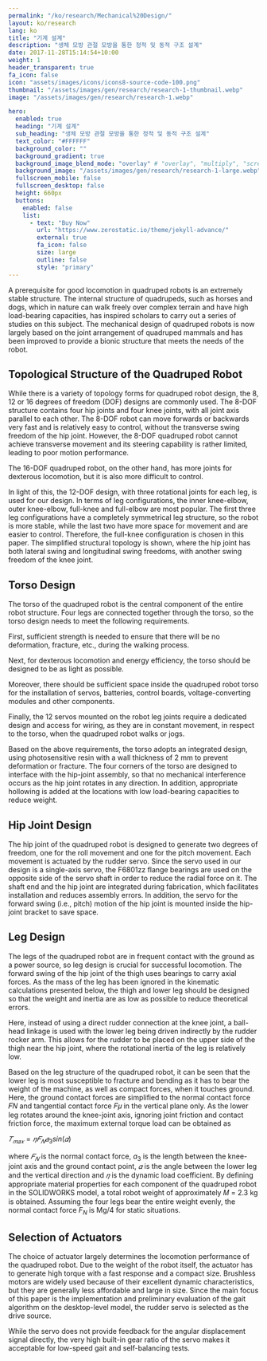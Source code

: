 ```yaml
---
permalink: "/ko/research/Mechanical%20Design/"
layout: ko/research
lang: ko
title: "기계 설계"
description: "생체 모방 관절 모방을 통한 정적 및 동적 구조 설계"
date: 2017-11-28T15:14:54+10:00
weight: 1
header_transparent: true
fa_icon: false
icon: "assets/images/icons/icons8-source-code-100.png"
thumbnail: "/assets/images/gen/research/research-1-thumbnail.webp"
image: "/assets/images/gen/research/research-1.webp"

hero:
  enabled: true
  heading: "기계 설계"
  sub_heading: "생체 모방 관절 모방을 통한 정적 및 동적 구조 설계"
  text_color: "#FFFFFF"
  background_color: ""
  background_gradient: true
  background_image_blend_mode: "overlay" # "overlay", "multiply", "screen"
  background_image: "/assets/images/gen/research/research-1-large.webp"
  fullscreen_mobile: false
  fullscreen_desktop: false
  height: 660px
  buttons:
    enabled: false
    list:
      - text: "Buy Now"
        url: "https://www.zerostatic.io/theme/jekyll-advance/"
        external: true
        fa_icon: false
        size: large
        outline: false
        style: "primary"
---
```


A prerequisite for good locomotion in quadruped robots is an extremely stable structure.
The internal structure of quadrupeds, such as horses and dogs, which in nature can walk freely over complex terrain and have high load-bearing capacities, has inspired scholars to carry out a series of studies on this subject.
The mechanical design of quadruped robots is now largely based on the joint arrangement of quadruped mammals and has been improved to provide a bionic structure that meets the needs of the robot.

## Topological Structure of the Quadruped Robot

While there is a variety of topology forms for quadruped robot design, the 8, 12 or 16 degrees of freedom (DOF) designs are commonly used.
The 8-DOF structure contains four hip joints and four knee joints, with all joint axis parallel to each other.
The 8-DOF robot can move forwards or backwards very fast and is relatively easy to control, without the transverse swing freedom of the hip joint. 
However, the 8-DOF quadruped robot cannot achieve transverse movement and its steering capability is rather limited, leading to poor motion performance.

The 16-DOF quadruped robot, on the other hand, has more joints for dexterous locomotion, but it is also more difficult to control.

In light of this, the 12-DOF design, with three rotational joints for each leg, is used for our design.
In terms of leg configurations, the inner knee-elbow, outer knee-elbow, full-knee and full-elbow are most popular.
The first three leg configurations have a completely symmetrical leg structure, so the robot is more stable, while the last two have more space for movement and are easier to control. 
Therefore, the full-knee configuration is chosen in this paper. The simplified structural topology is shown, where the hip joint has both lateral swing and longitudinal swing freedoms, with another swing freedom of the knee joint.

## Torso Design
The torso of the quadruped robot is the central component of the entire robot structure. 
Four legs are connected together through the torso, so the torso design needs to meet the following requirements. 

First, sufficient strength is needed to ensure that there will be no deformation, fracture, etc., during the walking process.

Next, for dexterous locomotion and energy efficiency, the torso should be designed to be as light as possible.

Moreover, there should be sufficient space inside the quadruped robot torso for the installation of servos, batteries, control boards, voltage-converting modules and other components.

Finally, the 12 servos mounted on the robot leg joints require a dedicated design and access for wiring, as they are in constant movement, in respect to the torso, when the quadruped robot walks or jogs.

Based on the above requirements, the torso adopts an integrated design, using photosensitive resin with a wall thickness of 2 mm to prevent deformation or fracture.
The four corners of the torso are designed to interface with the hip-joint assembly, so that no mechanical interference occurs as the hip joint rotates in any direction.
In addition, appropriate hollowing is added at the locations with low load-bearing capacities to reduce weight.

## Hip Joint Design
The hip joint of the quadruped robot is designed to generate two degrees of freedom, one for the roll movement and one for the pitch movement.
Each movement is actuated by the rudder servo. Since the servo used in our design is a single-axis servo, the F6801zz flange bearings are used on the opposite side of the servo shaft in order to reduce the radial force on it.
The shaft end and the hip joint are integrated during fabrication, which facilitates installation and reduces assembly errors. 
In addition, the servo for the forward swing (i.e., pitch) motion of the hip joint is mounted inside the hip-joint bracket to save space.

## Leg Design
The legs of the quadruped robot are in frequent contact with the ground as a power source, so leg design is crucial for successful locomotion.
The forward swing of the hip joint of the thigh uses bearings to carry axial forces.
As the mass of the leg has been ignored in the kinematic calculations presented below, the thigh and lower leg should be designed so that the weight and inertia are as low as possible to reduce theoretical errors.

Here, instead of using a direct rudder connection at the knee joint, a ball-head linkage is used with the lower leg being driven indirectly by the rudder rocker arm.
This allows for the rudder to be placed on the upper side of the thigh near the hip joint, where the rotational inertia of the leg is relatively low.

Based on the leg structure of the quadruped robot, it can be seen that the lower leg is most susceptible to fracture and bending as it has to bear the weight of the machine, as well as compact forces, when it touches ground.
Here, the ground contact forces are simplified to the normal contact force 𝐹𝑁 and tangential contact force 𝐹𝜇 in the vertical plane only. 
As the lower leg rotates around the knee-joint axis, ignoring joint friction and contact friction force, the maximum external torque load can be obtained as

$𝑇_{𝑚𝑎𝑥}=𝜂𝐹_{𝑁}𝑎_{3}sin(𝛼)$

where $𝐹_𝑁$ is the normal contact force, $a_3$ is the length between the knee-joint axis and the ground contact point, $𝛼$ is the angle between the lower leg and the vertical direction and $𝜂$ is the dynamic load coefficient. 
By defining appropriate material properties for each component of the quadruped robot in the SOLIDWORKS model, a total robot weight of approximately 𝑀 = 2.3 kg is obtained. 
Assuming the four legs bear the entire weight evenly, the normal contact force $F_N$ is Mg/4 for static situations.

## Selection of Actuators
The choice of actuator largely determines the locomotion performance of the quadruped robot. 
Due to the weight of the robot itself, the actuator has to generate high torque with a fast response and a compact size.
Brushless motors are widely used because of their excellent dynamic characteristics, but they are generally less affordable and large in size.
Since the main focus of this paper is the implementation and preliminary evaluation of the gait algorithm on the desktop-level model, the rudder servo is selected as the drive source. 

While the servo does not provide feedback for the angular displacement signal directly, the very high built-in gear ratio of the servo makes it acceptable for low-speed gait and self-balancing tests.
